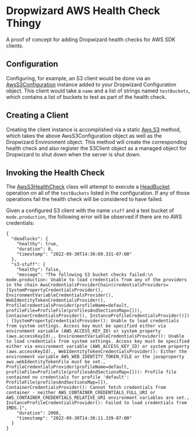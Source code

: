 # Dropwizard AWS Health Check Thingy

A proof of concept for adding Dropwizard health checks for AWS SDK clients.

## Configuration

Configuring, for example, an S3 client would be done via an 
[AwsS3Configuration](src/main/java/com/mode/ryankennedy/aws/AwsS3Configuration.java) 
instance added to your Dropwizard Configuration object. This client 
would take a `name` and a list of strings named `testBuckets`, which 
contains a list of buckets to test as part of the health check.

## Creating a Client

Creating the client instance is accomplished via a static 
[Aws.S3](src/main/java/com/mode/ryankennedy/aws/Aws.java) method, which 
takes the above AwsS3Configuration object as well as the Dropwizard 
Environment object. This method will create the corresponding health 
check and also register the S3Client object as a managed object for 
Dropwizard to shut down when the server is shut down.

## Invoking the Health Check

The [AwsS3HealthCheck](src/main/java/com/mode/ryankennedy/aws/AwsS3HealthCheck.java) 
class will attempt to execute a [HeadBucket](https://docs.aws.amazon.com/AmazonS3/latest/API/API_HeadBucket.html) 
operation on all of the `testBuckets` listed in the configuration. If any 
of those operations fail the health check will be considered to have failed.

Given a configured S3 client with the name `stuff` and a test bucket of 
`mode.production`, the following error will be observed if there are 
no AWS credentials:

```
{
  "deadlocks": {
    "healthy": true,
    "duration": 0,
    "timestamp": "2022-09-30T14:30:09.331-07:00"
  },
  "s3-stuff": {
    "healthy": false,
    "message": "The following S3 bucket checks failed:\n    mode.production: Unable to load credentials from any of the providers in the chain AwsCredentialsProviderChain(credentialsProviders=[SystemPropertyCredentialsProvider(), EnvironmentVariableCredentialsProvider(), WebIdentityTokenCredentialsProvider(), ProfileCredentialsProvider(profileName=default, profileFile=ProfileFile(profilesAndSectionsMap=[])), ContainerCredentialsProvider(), InstanceProfileCredentialsProvider()]) : [SystemPropertyCredentialsProvider(): Unable to load credentials from system settings. Access key must be specified either via environment variable (AWS_ACCESS_KEY_ID) or system property (aws.accessKeyId)., EnvironmentVariableCredentialsProvider(): Unable to load credentials from system settings. Access key must be specified either via environment variable (AWS_ACCESS_KEY_ID) or system property (aws.accessKeyId)., WebIdentityTokenCredentialsProvider(): Either the environment variable AWS_WEB_IDENTITY_TOKEN_FILE or the javaproperty aws.webIdentityTokenFile must be set., ProfileCredentialsProvider(profileName=default, profileFile=ProfileFile(profilesAndSectionsMap=[])): Profile file contained no credentials for profile 'default': ProfileFile(profilesAndSectionsMap=[]), ContainerCredentialsProvider(): Cannot fetch credentials from container - neither AWS_CONTAINER_CREDENTIALS_FULL_URI or AWS_CONTAINER_CREDENTIALS_RELATIVE_URI environment variables are set., InstanceProfileCredentialsProvider(): Failed to load credentials from IMDS.]",
    "duration": 2008,
    "timestamp": "2022-09-30T14:30:11.339-07:00"
  }
}
```
